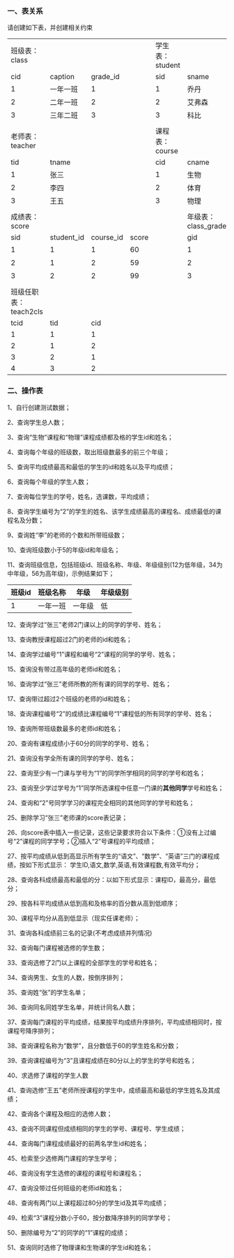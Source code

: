 ### 一、表关系

请创建如下表，并创建相关约束

|                 |            |           |       |             |                 |            |          |
| --------------- | ---------- | --------- | ----- | ----------- | --------------- | ---------- | -------- |
| 班级表：class       |            |           |       | 学生表：student |                 |            |          |
| cid             | caption    | grade_id  |       | sid         | sname           | gender     | class_id |
| 1               | 一年一班       | 1         |       | 1           | 乔丹              | 女          | 1        |
| 2               | 二年一班       | 2         |       | 2           | 艾弗森             | 女          | 1        |
| 3               | 三年二班       | 3         |       | 3           | 科比              | 男          | 2        |
|                 |            |           |       |             |                 |            |          |
| 老师表：teacher     |            |           |       | 课程表：course  |                 |            |          |
| tid             | tname      |           |       | cid         | cname           | teacher_id |          |
| 1               | 张三         |           |       | 1           | 生物              | 1          |          |
| 2               | 李四         |           |       | 2           | 体育              | 1          |          |
| 3               | 王五         |           |       | 3           | 物理              | 2          |          |
|                 |            |           |       |             |                 |            |          |
| 成绩表：score       |            |           |       |             | 年级表：class_grade |            |          |
| sid             | student_id | course_id | score |             | gid             | gname      |          |
| 1               | 1          | 1         | 60    |             | 1               | 一年级        |          |
| 2               | 1          | 2         | 59    |             | 2               | 二年级        |          |
| 3               | 2          | 2         | 99    |             | 3               | 三年级        |          |
|                 |            |           |       |             |                 |            |          |
| 班级任职表：teach2cls |            |           |       |             |                 |            |          |
| tcid            | tid        | cid       |       |             |                 |            |          |
| 1               | 1          | 1         |       |             |                 |            |          |
| 2               | 1          | 2         |       |             |                 |            |          |
| 3               | 2          | 1         |       |             |                 |            |          |
| 4               | 3          | 2         |       |             |                 |            |          |

### 二、操作表

1、自行创建测试数据；

2、查询学生总人数；

3、查询“生物”课程和“物理”课程成绩都及格的学生id和姓名；

4、查询每个年级的班级数，取出班级数最多的前三个年级；

5、查询平均成绩最高和最低的学生的id和姓名以及平均成绩；

6、查询每个年级的学生人数；

7、查询每位学生的学号，姓名，选课数，平均成绩；

8、查询学生编号为“2”的学生的姓名、该学生成绩最高的课程名、成绩最低的课程名及分数；

9、查询姓“李”的老师的个数和所带班级数；

10、查询班级数小于5的年级id和年级名；

11、查询班级信息，包括班级id、班级名称、年级、年级级别(12为低年级，34为中年级，56为高年级)，示例结果如下；

| 班级id | 班级名称 | 年级   | 年级级别 |
| ---- | ---- | ---- | ---- |
| 1    | 一年一班 | 一年级  | 低    |

12、查询学过“张三”老师2门课以上的同学的学号、姓名；

13、查询教授课程超过2门的老师的id和姓名；

14、查询学过编号“1”课程和编号“2”课程的同学的学号、姓名；

15、查询没有带过高年级的老师id和姓名；

16、查询学过“张三”老师所教的所有课的同学的学号、姓名；

17、查询带过超过2个班级的老师的id和姓名；

18、查询课程编号“2”的成绩比课程编号“1”课程低的所有同学的学号、姓名；

19、查询所带班级数最多的老师id和姓名；

20、查询有课程成绩小于60分的同学的学号、姓名；

21、查询没有学全所有课的同学的学号、姓名；

22、查询至少有一门课与学号为“1”的同学所学相同的同学的学号和姓名；

23、查询至少学过学号为“1”同学所选课程中任意一门课的**其他同学**学号和姓名；

24、查询和“2”号同学学习的课程完全相同的其他同学的学号和姓名；

25、删除学习“张三”老师课的score表记录；

26、向score表中插入一些记录，这些记录要求符合以下条件：①没有上过编号“2”课程的同学学号；②插入“2”号课程的平均成绩； 

27、按平均成绩从低到高显示所有学生的“语文”、“数学”、“英语”三门的课程成绩，按如下形式显示： 学生ID,语文,数学,英语,有效课程数,有效平均分；

28、查询各科成绩最高和最低的分：以如下形式显示：课程ID，最高分，最低分；

29、按各科平均成绩从低到高和及格率的百分数从高到低顺序；

30、课程平均分从高到低显示（现实任课老师）；

31、查询各科成绩前三名的记录(不考虑成绩并列情况) 

32、查询每门课程被选修的学生数；

33、查询选修了2门以上课程的全部学生的学号和姓名；

34、查询男生、女生的人数，按倒序排列；

35、查询姓“张”的学生名单；

36、查询同名同姓学生名单，并统计同名人数；

37、查询每门课程的平均成绩，结果按平均成绩升序排列，平均成绩相同时，按课程号降序排列；

38、查询课程名称为“数学”，且分数低于60的学生姓名和分数；

39、查询课程编号为“3”且课程成绩在80分以上的学生的学号和姓名； 

40、求选修了课程的学生人数

41、查询选修“王五”老师所授课程的学生中，成绩最高和最低的学生姓名及其成绩；

42、查询各个课程及相应的选修人数；

43、查询不同课程但成绩相同的学生的学号、课程号、学生成绩；

44、查询每门课程成绩最好的前两名学生id和姓名；

45、检索至少选修两门课程的学生学号；

46、查询没有学生选修的课程的课程号和课程名；

47、查询没带过任何班级的老师id和姓名；

48、查询有两门以上课程超过80分的学生id及其平均成绩；

49、检索“3”课程分数小于60，按分数降序排列的同学学号；

50、删除编号为“2”的同学的“1”课程的成绩；

51、查询同时选修了物理课和生物课的学生id和姓名；